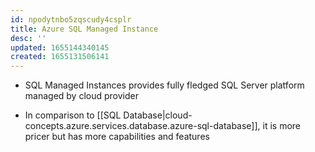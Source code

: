 ```yaml
---
id: npodytnbo5zqscudy4csplr
title: Azure SQL Managed Instance
desc: ''
updated: 1655144340145
created: 1655131506141
---
```


* SQL Managed Instances provides fully fledged SQL Server platform managed by cloud provider

* In comparison to [[SQL Database|cloud-concepts.azure.services.database.azure-sql-database]], it is more pricer but has more capabilities and features


